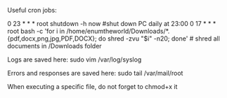 Useful cron jobs:

0 23    * * *   root    shutdown -h now #shut down PC daily at 23:00
0 17    * * *   root bash -c 'for i in /home/enumtheworld/Downloads/*.{pdf,docx,png,jpg,PDF,DOCX}; do shred -zvu "$i" -n20; done' # shred all documents in /Downloads folder

Logs are saved here:
sudo vim /var/log/syslog

Errors and responses are saved here:
sudo tail /var/mail/root

When executing a specific file, do not forget to chmod+x it
